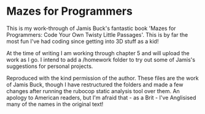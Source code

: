 # Mazes for Programmers

This is my work-through of Jamis Buck's fantastic book 'Mazes for Programmers: Code Your Own Twisty Little Passages'. This is by far the most fun I've had coding since getting into 3D stuff as a kid!

At the time of writing I am working through chapter 5 and will upload the work as I go. I intend to add a /homework folder to try out some of Jamis's suggestions for personal projects.

Reproduced with the kind permission of the author. These files are the work of Jamis Buck, though I have restructured the folders and made a few changes after running the rubocop static analysis tool over them. An apology to American readers, but I'm afraid that - as a Brit - I've Anglisised many of the names in the original text!
